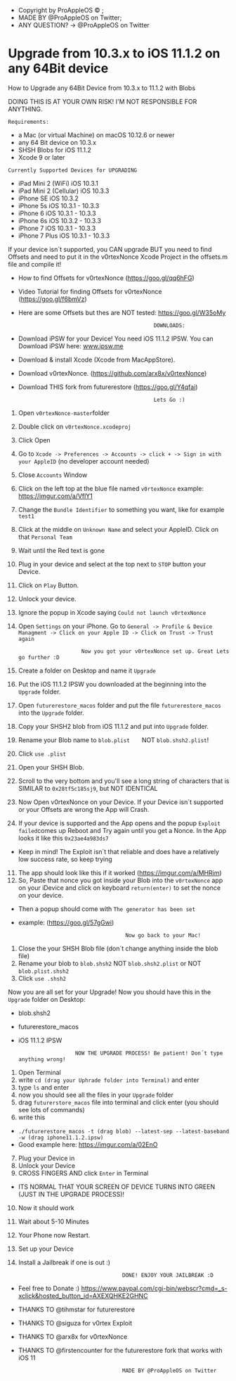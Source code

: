 - Copyright by ProAppleOS © ;
- MADE BY @ProAppleOS on Twitter; 
- ANY QUESTION? -> @ProAppleOS on Twitter 

# Upgrade from 10.3.x to iOS 11.1.2 on any 64Bit device
How to Upgrade any 64Bit Device from 10.3.x to 11.1.2 with Blobs

DOING THIS IS AT YOUR OWN RISK! I'M NOT RESPONSIBLE FOR ANYTHING.

```Requirements:```
- a Mac (or virtual Machine) on macOS 10.12.6 or newer
- any 64 Bit device on 10.3.x
- SHSH Blobs for iOS 11.1.2 
- Xcode 9 or later 


```Currently Supported Devices for UPGRADING```
- iPad Mini 2 (WiFi)            iOS 10.3.1
- iPad Mini 2 (Cellular)        iOS 10.3.3
- iPhone SE                     iOS 10.3.2
- iPhone 5s                     iOS 10.3.1 - 10.3.3
- iPhone 6                      iOS 10.3.1 - 10.3.3
- iPhone 6s                     iOS 10.3.2 - 10.3.3
- iPhone 7                      iOS 10.3.1 - 10.3.3
- iPhone 7 Plus                 iOS 10.3.1 - 10.3.3

If your device isn´t supported, you CAN upgrade BUT you need to find Offsets and need to put it in the v0rtexNonce Xcode Project in the offsets.m file and compile it! 
- How to find Offsets for v0rtexNonce (https://goo.gl/qq6hFG) 
- Video Tutorial for finding Offsets for v0rtexNonce (https://goo.gl/f6bmVz)
- Here are some Offsets but thes are NOT tested: https://goo.gl/W35oMy



                                                 DOWNLOADS:

- Download iPSW for your Device! You need iOS 11.1.2 IPSW. You can Download iPSW here: www.ipsw.me 
- Download & install Xcode (Xcode from MacAppStore).
- Download v0rtexNonce. (https://github.com/arx8x/v0rtexNonce)
- Download THIS fork from futurerestore (https://goo.gl/Y4qfai)

                                                 Lets Go :)

1. Open ```v0rtexNonce-master```folder
2. Double click on ```v0rtexNonce.xcodeproj```
3. Click Open
4. Go to ```Xcode -> Preferences -> Accounts -> click + -> Sign in with your AppleID``` (no developer account needed)
5. Close ```Accounts``` Window
6. Click on the left top at the blue file named ```v0rtexNonce``` example: https://imgur.com/a/VflY1
7. Change the ```Bundle Identifier``` to something you want, like for example ```test1```
8. Click at the middle on ```Unknown Name``` and select your AppleID. Click on that ```Personal Team```
9. Wait until the Red text is gone
10. Plug in your device and select at the top next to ```STOP``` button your Device.
11. Click on ```Play``` Button.
12. Unlock your device.
13. Ignore the popup in Xcode saying ```Could not launch v0rtexNonce```
14. Open ```Settings``` on your iPhone. Go to ```General -> Profile & Device Managment -> Click on your Apple ID -> Click on Trust -> Trust again```


                            Now you got your v0rtexNonce set up. Great Lets go further :D
                                     
                                     
1. Create a folder on Desktop and name it ```Upgrade```
2. Put the iOS 11.1.2 IPSW you downloaded at the beginning into the ```Upgrade``` folder.
3. Open ```futurerestore_macos``` folder and put the file ```futurerestore_macos``` into the ```Upgrade``` folder.
4. Copy your SHSH2 blob from iOS 11.1.2 and put into ```Upgrade``` folder.
5. Rename your Blob name to ```blob.plist```        NOT ```blob.shsh2.plist```!
6. Click ```use .plist``` 
7. Open your SHSH Blob.
8. Scroll to the very bottom and you'll see a long string of characters that is SIMILAR to ```0x28tf5c185sj9```, but NOT IDENTICAL

9. Now Open v0rtexNonce on your Device. If your Device isn´t supported or your Offsets are wrong the App will Crash.
10. If your device is supported and the App opens and the popup ```Exploit failed```comes up Reboot and Try again until you get a Nonce. In the App looks it like this    ```0x23ae4a983ds7```
- Keep in mind! The Exploit isn´t that reliable and does have a relatively low success rate, so keep trying
11. The app should look like this if it worked (https://imgur.com/a/MHRim)
12. So, Paste that nonce you got inside your Blob into the ```v0rtexNonce``` app on your iDevice and click on keyboard ```return(enter)``` to set the nonce on your device. 
- Then a popup should come with ```The generator has been set``` 
- example: (https://goo.gl/57gGwi)
    
    
                                        Now go back to your Mac!
 

1. Close the your SHSH Blob file (don´t change anything inside the blob file)
2. Rename your blob to ```blob.shsh2``` NOT ```blob.shsh2.plist``` or NOT ```blob.plist.shsh2```
3. Click ```use .shsh2```

Now you are all set for your Upgrade! Now you should have this in the ```Upgrade``` folder on Desktop:
- blob.shsh2
- futurerestore_macos
- iOS 11.1.2 IPSW


                        NOW THE UPGRADE PROCESS! Be patient! Don´t type anything wrong!
                              
                              
1. Open Terminal
3. write ```cd (drag your Uphrade folder into Terminal)``` and enter
3. type ```ls``` and enter
4. now you should see all the files in your ```Upgrade``` folder
5. drag ```futurerstore_macos``` file into terminal and click enter (you should see lots of commands)
6. write this
- ```./futurerestore_macos -t (drag blob) --latest-sep --latest-baseband -w (drag iphone11.1.2.ipsw)``` 
- Good example here: https://imgur.com/a/02EnO
7. Plug your Device in
8. Unlock your Device
9. CROSS FINGERS AND click ```Enter``` in Terminal
- ITS NORMAL THAT YOUR SCREEN OF DEVICE TURNS INTO GREEN (JUST IN THE UPGRADE PROCESS)!
10. Now it should work 
11. Wait about 5-10 Minutes
12. Your Phone now Restart.
13. Set up your Device
14. Install a Jailbreak if one is out :)


                                         DONE! ENJOY YOUR JAILBREAK :D
- Feel free to Donate :) https://www.paypal.com/cgi-bin/webscr?cmd=_s-xclick&hosted_button_id=AXEXQHKE2GHNC
                                             
- THANKS TO @tihmstar for futurerestore
- THANKS TO @siguza for v0rtex Exploit
- THANKS TO @arx8x for v0rtexNonce
- THANKS TO @firstencounter for the futurerestore fork that works with iOS 11
                                             
                                       MADE BY @ProAppleOS on Twitter 
